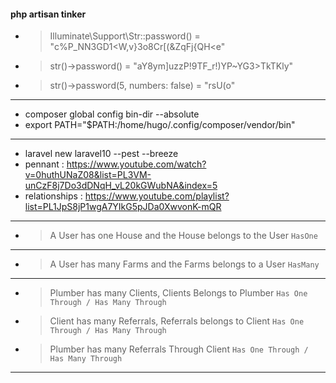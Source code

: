 #### php artisan tinker

- > Illuminate\Support\Str::password() = "c%P_NN3GD1<W,v}3o8Cr[(&ZqFj{QH<e"

- > str()->password() = "aY8ym]uzzP\!9TF_r!)YP~YG3>TkTKly"

- > str()->password(5, numbers: false) = "rsU(o"


-------------------------------------------------
- composer global config bin-dir --absolute
- export PATH="$PATH:/home/hugo/.config/composer/vendor/bin"

-------------------------------------------------
- laravel new laravel10 --pest --breeze
- pennant : https://www.youtube.com/watch?v=0huthUNaZ08&list=PL3VM-unCzF8j7Do3dDNqH_vL20kGWubNA&index=5
- relationships : https://www.youtube.com/playlist?list=PL1JpS8jP1wgA7YIkG5pJDa0XwvonK-mQR
----------------------------------------------------------------------------------------
   - > A User has one House and the House belongs to the User   `HasOne`
----------------------------------------------------------------------------------------
   - > A User has many Farms and the Farms belongs to a User    `HasMany`
----------------------------------------------------------------------------------------
   - > Plumber has many Clients, Clients Belongs to Plumber    `Has One Through / Has Many Through`
   - > Client has many Referrals, Referrals belongs to Client   `Has One Through / Has Many Through`
   - > Plumber has many Referrals Through Client   `Has One Through / Has Many Through`
----------------------------------------------------------------------------------------

